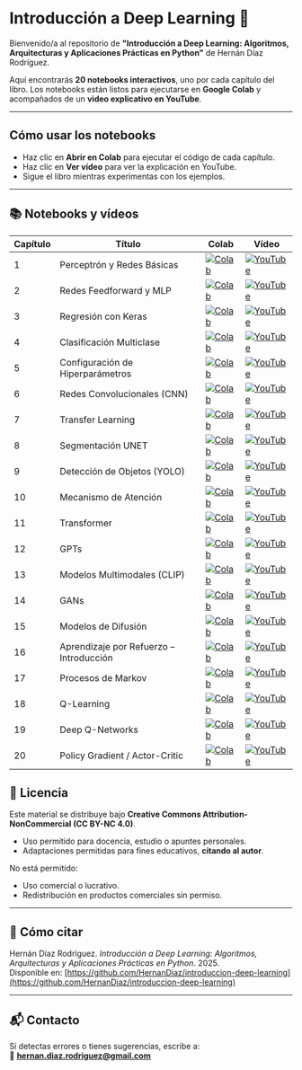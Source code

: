 # Introducción a Deep Learning 📘

Bienvenido/a al repositorio de **"Introducción a Deep Learning: Algoritmos, Arquitecturas y Aplicaciones Prácticas en Python"** de Hernán Díaz Rodríguez.

Aquí encontrarás **20 notebooks interactivos**, uno por cada capítulo del libro. Los notebooks están listos para ejecutarse en **Google Colab** y acompañados de un **video explicativo en YouTube**.

---

## Cómo usar los notebooks

- Haz clic en **Abrir en Colab** para ejecutar el código de cada capítulo.  
- Haz clic en **Ver vídeo** para ver la explicación en YouTube.  
- Sigue el libro mientras experimentas con los ejemplos.

---

## 📚 Notebooks y vídeos

| Capítulo | Título | Colab | Vídeo |
|----------|--------|-------|-------|
| 1  | Perceptrón y Redes Básicas | [![Colab](https://colab.research.google.com/assets/colab-badge.svg)](https://colab.research.google.com/github/HernanDiaz/introduccion-deep-learning/blob/main/capitulo1.ipynb) | [![YouTube](https://img.shields.io/badge/YouTube-Video-red?logo=youtube)](https://www.youtube.com/watch?v=VIDEO1) |
| 2  | Redes Feedforward y MLP | [![Colab](https://colab.research.google.com/assets/colab-badge.svg)](https://colab.research.google.com/github/HernanDiaz/introduccion-deep-learning/blob/main/capitulo2.ipynb) | [![YouTube](https://img.shields.io/badge/YouTube-Video-red?logo=youtube)](https://www.youtube.com/watch?v=VIDEO2) |
| 3  | Regresión con Keras | [![Colab](https://colab.research.google.com/assets/colab-badge.svg)](https://colab.research.google.com/github/HernanDiaz/introduccion-deep-learning/blob/main/capitulo3.ipynb) | [![YouTube](https://img.shields.io/badge/YouTube-Video-red?logo=youtube)](https://www.youtube.com/watch?v=VIDEO3) |
| 4  | Clasificación Multiclase | [![Colab](https://colab.research.google.com/assets/colab-badge.svg)](https://colab.research.google.com/github/HernanDiaz/introduccion-deep-learning/blob/main/capitulo4.ipynb) | [![YouTube](https://img.shields.io/badge/YouTube-Video-red?logo=youtube)](https://www.youtube.com/watch?v=VIDEO4) |
| 5  | Configuración de Hiperparámetros | [![Colab](https://colab.research.google.com/assets/colab-badge.svg)](https://colab.research.google.com/github/HernanDiaz/introduccion-deep-learning/blob/main/capitulo5.ipynb) | [![YouTube](https://img.shields.io/badge/YouTube-Video-red?logo=youtube)](https://www.youtube.com/watch?v=VIDEO5) |
| 6  | Redes Convolucionales (CNN) | [![Colab](https://colab.research.google.com/assets/colab-badge.svg)](https://colab.research.google.com/github/HernanDiaz/introduccion-deep-learning/blob/main/capitulo6.ipynb) | [![YouTube](https://img.shields.io/badge/YouTube-Video-red?logo=youtube)](https://www.youtube.com/watch?v=VIDEO6) |
| 7  | Transfer Learning | [![Colab](https://colab.research.google.com/assets/colab-badge.svg)](https://colab.research.google.com/github/HernanDiaz/introduccion-deep-learning/blob/main/capitulo7.ipynb) | [![YouTube](https://img.shields.io/badge/YouTube-Video-red?logo=youtube)](https://www.youtube.com/watch?v=VIDEO7) |
| 8  | Segmentación UNET | [![Colab](https://colab.research.google.com/assets/colab-badge.svg)](https://colab.research.google.com/github/HernanDiaz/introduccion-deep-learning/blob/main/capitulo8.ipynb) | [![YouTube](https://img.shields.io/badge/YouTube-Video-red?logo=youtube)](https://www.youtube.com/watch?v=VIDEO8) |
| 9  | Detección de Objetos (YOLO) | [![Colab](https://colab.research.google.com/assets/colab-badge.svg)](https://colab.research.google.com/github/HernanDiaz/introduccion-deep-learning/blob/main/capitulo9.ipynb) | [![YouTube](https://img.shields.io/badge/YouTube-Video-red?logo=youtube)](https://www.youtube.com/watch?v=VIDEO9) |
| 10 | Mecanismo de Atención | [![Colab](https://colab.research.google.com/assets/colab-badge.svg)](https://colab.research.google.com/github/HernanDiaz/introduccion-deep-learning/blob/main/capitulo10.ipynb) | [![YouTube](https://img.shields.io/badge/YouTube-Video-red?logo=youtube)](https://www.youtube.com/watch?v=VIDEO10) |
| 11 | Transformer | [![Colab](https://colab.research.google.com/assets/colab-badge.svg)](https://colab.research.google.com/github/HernanDiaz/introduccion-deep-learning/blob/main/capitulo11.ipynb) | [![YouTube](https://img.shields.io/badge/YouTube-Video-red?logo=youtube)](https://www.youtube.com/watch?v=VIDEO11) |
| 12 | GPTs | [![Colab](https://colab.research.google.com/assets/colab-badge.svg)](https://colab.research.google.com/github/HernanDiaz/introduccion-deep-learning/blob/main/capitulo12.ipynb) | [![YouTube](https://img.shields.io/badge/YouTube-Video-red?logo=youtube)](https://www.youtube.com/watch?v=VIDEO12) |
| 13 | Modelos Multimodales (CLIP) | [![Colab](https://colab.research.google.com/assets/colab-badge.svg)](https://colab.research.google.com/github/HernanDiaz/introduccion-deep-learning/blob/main/capitulo13.ipynb) | [![YouTube](https://img.shields.io/badge/YouTube-Video-red?logo=youtube)](https://www.youtube.com/watch?v=VIDEO13) |
| 14 | GANs | [![Colab](https://colab.research.google.com/assets/colab-badge.svg)](https://colab.research.google.com/github/HernanDiaz/introduccion-deep-learning/blob/main/capitulo14.ipynb) | [![YouTube](https://img.shields.io/badge/YouTube-Video-red?logo=youtube)](https://www.youtube.com/watch?v=VIDEO14) |
| 15 | Modelos de Difusión | [![Colab](https://colab.research.google.com/assets/colab-badge.svg)](https://colab.research.google.com/github/HernanDiaz/introduccion-deep-learning/blob/main/capitulo15.ipynb) | [![YouTube](https://img.shields.io/badge/YouTube-Video-red?logo=youtube)](https://www.youtube.com/watch?v=VIDEO15) |
| 16 | Aprendizaje por Refuerzo – Introducción | [![Colab](https://colab.research.google.com/assets/colab-badge.svg)](https://colab.research.google.com/github/HernanDiaz/introduccion-deep-learning/blob/main/capitulo16.ipynb) | [![YouTube](https://img.shields.io/badge/YouTube-Video-red?logo=youtube)](https://www.youtube.com/watch?v=VIDEO16) |
| 17 | Procesos de Markov | [![Colab](https://colab.research.google.com/assets/colab-badge.svg)](https://colab.research.google.com/github/HernanDiaz/introduccion-deep-learning/blob/main/capitulo17.ipynb) | [![YouTube](https://img.shields.io/badge/YouTube-Video-red?logo=youtube)](https://www.youtube.com/watch?v=VIDEO17) |
| 18 | Q-Learning | [![Colab](https://colab.research.google.com/assets/colab-badge.svg)](https://colab.research.google.com/github/HernanDiaz/introduccion-deep-learning/blob/main/capitulo18.ipynb) | [![YouTube](https://img.shields.io/badge/YouTube-Video-red?logo=youtube)](https://www.youtube.com/watch?v=VIDEO18) |
| 19 | Deep Q-Networks | [![Colab](https://colab.research.google.com/assets/colab-badge.svg)](https://colab.research.google.com/github/HernanDiaz/introduccion-deep-learning/blob/main/capitulo19.ipynb) | [![YouTube](https://img.shields.io/badge/YouTube-Video-red?logo=youtube)](https://www.youtube.com/watch?v=VIDEO19) |
| 20 | Policy Gradient / Actor-Critic | [![Colab](https://colab.research.google.com/assets/colab-badge.svg)](https://colab.research.google.com/github/HernanDiaz/introduccion-deep-learning/blob/main/capitulo20.ipynb) | [![YouTube](https://img.shields.io/badge/YouTube-Video-red?logo=youtube)](https://www.youtube.com/watch?v=VIDEO20) |



## 🧾 Licencia

Este material se distribuye bajo **Creative Commons Attribution-NonCommercial (CC BY-NC 4.0)**.  

- Uso permitido para docencia, estudio o apuntes personales.  
- Adaptaciones permitidas para fines educativos, **citando al autor**.  

No está permitido:
- Uso comercial o lucrativo.  
- Redistribución en productos comerciales sin permiso.

---

## 📖 Cómo citar

Hernán Díaz Rodríguez. *Introducción a Deep Learning: Algoritmos, Arquitecturas y Aplicaciones Prácticas en Python*. 2025.  
Disponible en: [https://github.com/HernanDiaz/introduccion-deep-learning](https://github.com/HernanDiaz/introduccion-deep-learning)

---

## 📬 Contacto

Si detectas errores o tienes sugerencias, escribe a:  
📧 **hernan.diaz.rodriguez@gmail.com**
